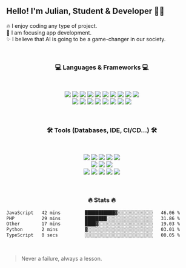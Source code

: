 ## Hello! I'm Julian, Student & Developer 👋🏻

🔥 I enjoy coding any type of project. <br>
🎯 I am focusing app development. <br>
✨ I believe that AI is going to be a game-changer in our society.

<br />

<h3 align="center">💻 Languages & Frameworks 💻</h3>

<br />

<p align="center"> 
  <img src="https://img.shields.io/badge/JavaScript-323330?style=for-the-badge&logo=javascript&logoColor=F7DF1E"/>
  <img src="https://img.shields.io/badge/TypeScript-323330?style=for-the-badge&logo=typescript&logoColor=007ACC"/>
  <img src="https://img.shields.io/badge/PHP-323330?style=for-the-badge&logo=php&logoColor=777BB4"/>
  <img src="https://img.shields.io/badge/java-323330.svg?style=for-the-badge&logo=openjdk&logoColor=ED8B00"/> 
  <img src="https://img.shields.io/badge/C-323330?style=for-the-badge&logo=c&logoColor=00599C"/> 
  <img src="https://img.shields.io/badge/MySQL-323330?style=for-the-badge&logo=mysql&logoColor=FFFFFF"/> 
  <img src="https://img.shields.io/badge/Shell_Script-323330?style=for-the-badge&logo=gnu-bash&logoColor=FFFFFF"/> 
  <img src="https://img.shields.io/badge/Python-323330?style=for-the-badge&logo=python&logoColor=FFDE57"/> 
  <img src="https://img.shields.io/badge/HTML5-323330?style=for-the-badge&logo=html5&logoColor=E34C26"/> 
  <img src="https://img.shields.io/badge/CSS3-323330?style=for-the-badge&logo=css3&logoColor=1572B6"/>
  <br />
  <img src="https://img.shields.io/badge/Node.js-323330?style=for-the-badge&logo=node.js&logoColor=43853D"/>
  <img src="https://img.shields.io/badge/Angular-323330?style=for-the-badge&logo=angular&logoColor=F11653" />
  <img src="https://img.shields.io/badge/React-323330?style=for-the-badge&logo=react&logoColor=61DAFB"/>
  <img src="https://img.shields.io/badge/React_Native-323330?style=for-the-badge&logo=react&logoColor=61DAFB"/> 
  <img src="https://img.shields.io/badge/Vue.js-323330?style=for-the-badge&logo=vue.js&logoColor=4FC08D"/> 
  <img src="https://img.shields.io/badge/AdonisJS-323330?style=for-the-badge&logo=adonisjs&logoColor=5A45FF"/> 
  <img src="https://img.shields.io/badge/Spring-323330?style=for-the-badge&logo=spring&logoColor=6DB33F"/> 
  <img src="https://img.shields.io/badge/Spring_Boot-323330?style=for-the-badge&logo=spring-boot&logoColor=6DB33F"/>
</p>

<br />

<h3 align="center">🛠️ Tools (Databases, IDE, CI/CD...) 🛠️</h3>

<br />

<p align="center"> 
  <img src="https://img.shields.io/badge/MongoDB-323330?style=for-the-badge&logo=mongodb&logoColor=47A248"/>
  <img src="https://img.shields.io/badge/phpMyAdmin-323330?style=for-the-badge&logo=phpmyadmin&logoColor=777BB4" />
  <img src="https://img.shields.io/badge/PostgreSQL-323330?style=for-the-badge&logo=postgresql&logoColor=4169E1" />
  <img src="https://img.shields.io/badge/MariaDB-323330?style=for-the-badge&logo=mariadb&logoColor=FFFFFF" />
  <img src="https://img.shields.io/badge/SQLite-323330?style=for-the-badge&logo=sqlite&logoColor=003B57" />
  <br />
  <img src="https://img.shields.io/badge/IntelliJ%20IDEA-323330?style=for-the-badge&logo=intellij-idea&logoColor=DD1265" />
  <img src="https://img.shields.io/badge/VSCode-323330?style=for-the-badge&logo=vscode&logoColor=FFFFFF" />
  <img src="https://img.shields.io/badge/Sublime_Text-323330?style=for-the-badge&logo=sublime-text&logoColor=FF9800" />
  <br />
  <img src="https://img.shields.io/badge/Git-323330?style=for-the-badge&logo=git&logoColor=F05032" />
  <img src="https://img.shields.io/badge/GitLab-323330?style=for-the-badge&logo=gitlab&logoColor=FC6D26" />
  <img src="https://img.shields.io/badge/GitHub-323330?style=for-the-badge&logo=github&logoColor=FFFFFF" />
  <img src="https://img.shields.io/badge/Vercel-323330?style=for-the-badge&logo=vercel&logoColor=FFFFFF" />
  <img src="https://img.shields.io/badge/Docker-323330?style=for-the-badge&logo=docker&logoColor=2496ED" />
</p>

<br />

<h3 align="center">🔥 Stats 🔥</h3>

<!--START_SECTION:waka-->

```txt
JavaScript   42 mins         ███████████▓░░░░░░░░░░░░░   46.06 %
PHP          29 mins         ████████░░░░░░░░░░░░░░░░░   31.86 %
Other        17 mins         ████▓░░░░░░░░░░░░░░░░░░░░   19.03 %
Python       2 mins          ▓░░░░░░░░░░░░░░░░░░░░░░░░   03.01 %
TypeScript   0 secs          ░░░░░░░░░░░░░░░░░░░░░░░░░   00.05 %
```

<!--END_SECTION:waka-->

<br />

> Never a failure, always a lesson.
